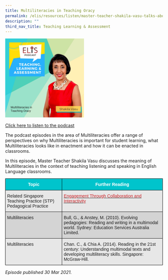 ```yaml
---
title: Multiliteracies in Teaching Oracy
permalink: /elis/resources/listen/master-teacher-shakila-vasu-talks-about-multiliteracies-in-teaching-oracy/
description: ""
third_nav_title: Teaching Learning & Assessment
---
```

<img src="/images/Multiliteracies%20in%20Teaching%20Oracy.jpg" style="width:50%">


<a href="https://open.spotify.com/episode/5Zyga3boZvEdqP0We2QkPT">Click here to listen to the podcast</a>

The podcast episodes in the area of Multiliteracies offer a range of perspectives on why Multiliteracies is important for student learning, what Multiliteracies looks like in enactment and how it can be enacted in classrooms.

In this episode, Master Teacher Shakila Vasu discusses the meaning of Multiliteracies in the context of teaching listening and speaking in English Language classrooms.

<style type="text/css">
.tg  {border-collapse:collapse;border-spacing:0;}
.tg td{border-color:black;border-style:solid;border-width:1px;font-family:Arial, sans-serif;font-size:14px;
  overflow:hidden;padding:10px 5px;word-break:normal;}
.tg th{border-color:black;border-style:solid;border-width:1px;font-family:Arial, sans-serif;font-size:14px;
  font-weight:normal;overflow:hidden;padding:10px 5px;word-break:normal;}
.tg .tg-dewj{background-color:#E7E7E7;color:#CA2126;text-align:left;text-decoration:underline;vertical-align:top}
.tg .tg-htg2{background-color:#00C4CC;color:#FFF;font-weight:bold;text-align:center;vertical-align:middle}
.tg .tg-ag2m{background-color:#E7E7E7;text-align:left;vertical-align:top}
.tg .tg-rfng{background-color:#D4D4D4;text-align:left;vertical-align:top}
</style>
<table class="tg">
<thead>
  <tr>
    <th class="tg-htg2"><span style="font-weight:600;color:#FFF;background-color:#00C4CC">Topic</span></th>
    <th class="tg-htg2"><span style="font-weight:600;color:#FFF;background-color:#00C4CC">Further Reading</span></th>
  </tr>
</thead>
<tbody>
  <tr>
    <td class="tg-ag2m">Related Singapore Teaching Practice (STP) Pedagogical Practice</td>
    <td class="tg-dewj"><a href="https://www.opal2.moe.edu.sg/csl/s/singapore-teaching-practice/wiki/page/view?title=Encouraging+Learner+Engagement"><span style="color:#CA2126;background-color:transparent">Engagement Through Collaboration and Interactivity </span></a></td>
  </tr>
  <tr>
    <td class="tg-rfng">Multiliteracies</td>
    <td class="tg-rfng">Bull, G., &amp; Anstey, M. (2010). Evolving pedagogies: Reading and writing in a multimodal world. Sydney: Education Services Australia Limited.</td>
  </tr>
  <tr>
    <td class="tg-ag2m">Multiliteracies</td>
    <td class="tg-ag2m">Chan. C., &amp; Chia A. (2014). Reading in the 21st century: Understanding multimodal texts and developing multiliteracy skills. Singapore: McGraw-Hill.</td>
  </tr>
</tbody>
</table>


<em>Episode published 30 Mar 2021.</em>